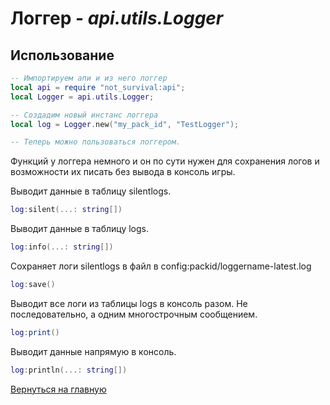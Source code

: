 # Логгер - *api.utils.Logger*

## Использование

```lua
-- Импортируем апи и из него логгер
local api = require "not_survival:api";
local Logger = api.utils.Logger;

-- Создадим новый инстанс логгера
local log = Logger.new("my_pack_id", "TestLogger");

-- Теперь можно пользоваться логгером.
```

Функций у логгера немного и он по сути нужен для сохранения логов и возможности их писать без вывода в консоль игры.

Выводит данные в таблицу silentlogs.

```lua
log:silent(...: string[])
```

Выводит данные в таблицу logs.

```lua
log:info(...: string[])
```

Сохраняет логи silentlogs в файл в config:packid/loggername-latest.log

```lua
log:save()
```

Выводит все логи из таблицы logs в консоль разом. Не последовательно, а одним многострочным сообщением.

```lua
log:print()
```

Выводит данные напрямую в консоль.

```lua
log:println(...: string[])
```

[Вернуться на главную](../index.md)
